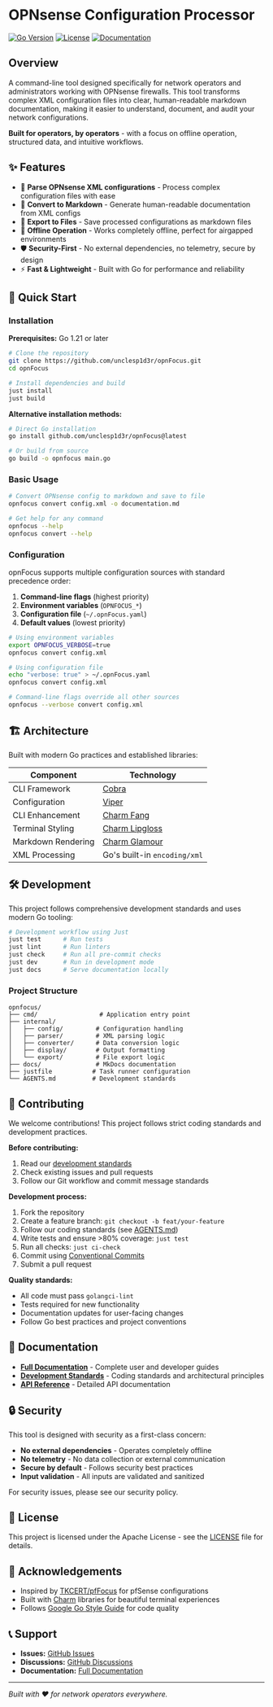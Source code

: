 # OPNsense Configuration Processor

[![Go Version](https://img.shields.io/badge/go-1.21+-blue.svg)](https://golang.org)
[![License](https://img.shields.io/badge/license-Apache-green.svg)](LICENSE)
[![Documentation](https://img.shields.io/badge/docs-mkdocs-blue.svg)](https://github.com/unclesp1d3r/opnFocus/blob/main/docs/index.md)

## Overview

A command-line tool designed specifically for network operators and administrators working with OPNsense firewalls. This tool transforms complex XML configuration files into clear, human-readable markdown documentation, making it easier to understand, document, and audit your network configurations.

**Built for operators, by operators** - with a focus on offline operation, structured data, and intuitive workflows.

## ✨ Features

- 🔧 **Parse OPNsense XML configurations** - Process complex configuration files with ease
- 📝 **Convert to Markdown** - Generate human-readable documentation from XML configs
- 💾 **Export to Files** - Save processed configurations as markdown files
- 🔌 **Offline Operation** - Works completely offline, perfect for airgapped environments
- 🛡️ **Security-First** - No external dependencies, no telemetry, secure by design
- ⚡ **Fast & Lightweight** - Built with Go for performance and reliability

## 🚀 Quick Start

### Installation

**Prerequisites:** Go 1.21 or later

```bash
# Clone the repository
git clone https://github.com/unclesp1d3r/opnFocus.git
cd opnFocus

# Install dependencies and build
just install
just build
```

**Alternative installation methods:**

```bash
# Direct Go installation
go install github.com/unclesp1d3r/opnFocus@latest

# Or build from source
go build -o opnfocus main.go
```

### Basic Usage

```bash
# Convert OPNsense config to markdown and save to file
opnfocus convert config.xml -o documentation.md

# Get help for any command
opnfocus --help
opnfocus convert --help
```

### Configuration

opnFocus supports multiple configuration sources with standard precedence order:

1. **Command-line flags** (highest priority)
2. **Environment variables** (`OPNFOCUS_*`)
3. **Configuration file** (`~/.opnFocus.yaml`)
4. **Default values** (lowest priority)

```bash
# Using environment variables
export OPNFOCUS_VERBOSE=true
opnfocus convert config.xml

# Using configuration file
echo "verbose: true" > ~/.opnFocus.yaml
opnfocus convert config.xml

# Command-line flags override all other sources
opnfocus --verbose convert config.xml
```

## 🏗️ Architecture

Built with modern Go practices and established libraries:

| Component          | Technology                                                  |
| ------------------ | ----------------------------------------------------------- |
| CLI Framework      | [Cobra](https://github.com/spf13/cobra)                     |
| Configuration      | [Viper](https://github.com/spf13/viper)                     |
| CLI Enhancement    | [Charm Fang](https://github.com/charmbracelet/fang)         |
| Terminal Styling   | [Charm Lipgloss](https://github.com/charmbracelet/lipgloss) |
| Markdown Rendering | [Charm Glamour](https://github.com/charmbracelet/glamour)   |
| XML Processing     | Go's built-in `encoding/xml`                                |

## 🛠️ Development

This project follows comprehensive development standards and uses modern Go tooling:

```bash
# Development workflow using Just
just test      # Run tests
just lint      # Run linters
just check     # Run all pre-commit checks
just dev       # Run in development mode
just docs      # Serve documentation locally
```

### Project Structure

```text
opnfocus/
├── cmd/                 # Application entry point
├── internal/
│   ├── config/         # Configuration handling
│   ├── parser/         # XML parsing logic
│   ├── converter/      # Data conversion logic
│   ├── display/        # Output formatting
│   └── export/         # File export logic
├── docs/               # MkDocs documentation
├── justfile           # Task runner configuration
└── AGENTS.md          # Development standards
```

## 🤝 Contributing

We welcome contributions! This project follows strict coding standards and development practices.

**Before contributing:**

1. Read our [development standards](AGENTS.md)
2. Check existing issues and pull requests
3. Follow our Git workflow and commit message standards

**Development process:**

1. Fork the repository
2. Create a feature branch: `git checkout -b feat/your-feature`
3. Follow our coding standards (see [AGENTS.md](AGENTS.md))
4. Write tests and ensure >80% coverage: `just test`
5. Run all checks: `just ci-check`
6. Commit using [Conventional Commits](https://www.conventionalcommits.org/)
7. Submit a pull request

**Quality standards:**

- All code must pass `golangci-lint`
- Tests required for new functionality
- Documentation updates for user-facing changes
- Follow Go best practices and project conventions

## 📖 Documentation

- **[Full Documentation](https://github.com/unclesp1d3r/opnFocus/blob/main/docs/index.md)** - Complete user and developer guides
- **[Development Standards](AGENTS.md)** - Coding standards and architectural principles
- **[API Reference](docs/dev-guide/api.md)** - Detailed API documentation

## 🔒 Security

This tool is designed with security as a first-class concern:

- **No external dependencies** - Operates completely offline
- **No telemetry** - No data collection or external communication
- **Secure by default** - Follows security best practices
- **Input validation** - All inputs are validated and sanitized

For security issues, please see our security policy.

## 📄 License

This project is licensed under the Apache License - see the [LICENSE](LICENSE) file for details.

## 🙏 Acknowledgements

- Inspired by [TKCERT/pfFocus](https://github.com/TKCERT/pfFocus) for pfSense configurations
- Built with [Charm](https://charm.sh/) libraries for beautiful terminal experiences
- Follows [Google Go Style Guide](https://google.github.io/styleguide/go/) for code quality

## 📞 Support

- **Issues:** [GitHub Issues](https://github.com/unclesp1d3r/opnFocus/issues)
- **Discussions:** [GitHub Discussions](https://github.com/unclesp1d3r/opnFocus/discussions)
- **Documentation:** [Full Documentation](https://github.com/unclesp1d3r/opnFocus/blob/main/docs/index.md)

---

*Built with ❤️ for network operators everywhere.*
